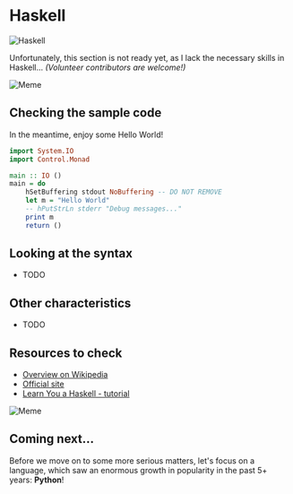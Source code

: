 # Haskell

![Haskell](../pic/Haskell.png)

Unfortunately, this section is not ready yet, as I lack the necessary skills in Haskell... _(Volunteer contributors are welcome!)_

![Meme](../pic/meme_c3po.png)

## Checking the sample code

In the meantime, enjoy some Hello World!

```haskell runnable
import System.IO
import Control.Monad

main :: IO ()
main = do
    hSetBuffering stdout NoBuffering -- DO NOT REMOVE
    let m = "Hello World"
    -- hPutStrLn stderr "Debug messages..."
    print m
    return ()
```

## Looking at the syntax

- TODO

## Other characteristics

- TODO

## Resources to check

- [Overview on Wikipedia](https://en.wikipedia.org/wiki/Haskell_(programming_language))
- [Official site](https://www.haskell.org/)
- [Learn You a Haskell - tutorial](http://learnyouahaskell.com/introduction)

![Meme](../pic/meme_haskell.png)

## Coming next...

Before we move on to some more serious matters, let's focus on a language, which saw an enormous growth in popularity in the past 5+ years: **Python**!

